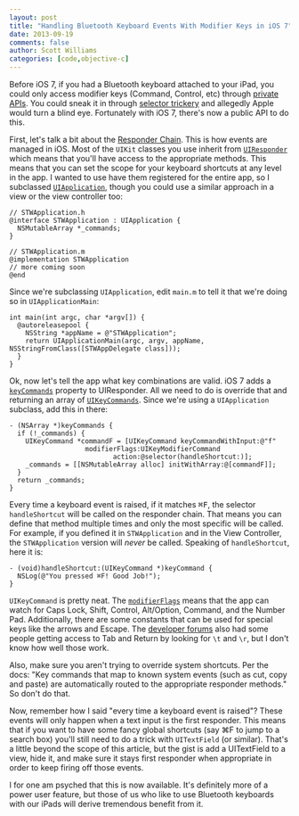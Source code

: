 ```yaml
---
layout: post
title: "Handling Bluetooth Keyboard Events With Modifier Keys in iOS 7"
date: 2013-09-19
comments: false
author: Scott Williams
categories: [code,objective-c]
---
```

Before iOS 7, if you had a Bluetooth keyboard attached to your iPad, you could only access modifier keys (Command, Control, etc) through [private APIs](http://stackoverflow.com/questions/14791056/ios-how-to-detect-the-escape-control-keys-on-a-hardware-bluetooth-keyboard). You could sneak it in through [selector trickery](http://stackoverflow.com/a/14940898/736) and allegedly Apple would turn a blind eye. Fortunately with iOS 7, there's now a public API to do this.

First, let's talk a bit about the [Responder Chain](https://developer.apple.com/library/ios/documentation/EventHandling/Conceptual/EventHandlingiPhoneOS/event_delivery_responder_chain/event_delivery_responder_chain.html). This is how events are managed in iOS. Most of the `UIKit` classes you use inherit from [`UIResponder`](https://developer.apple.com/library/ios/documentation/UIKit/Reference/UIResponder_Class/Reference/Reference.html#//apple_ref/occ/cl/UIResponder) which means that you'll have access to the appropriate methods. This means that you can set the scope for your keyboard shortcuts at any level in the app. I wanted to use have them registered for the entire app, so I subclassed [`UIApplication`](https://developer.apple.com/library/ios/DOCUMENTATION/UIKit/Reference/UIApplication_Class/Reference/Reference.html), though you could use a similar approach in a view or the view controller too:

```objc
// STWApplication.h
@interface STWApplication : UIApplication {
  NSMutableArray *_commands;
}

// STWApplication.m
@implementation STWApplication
// more coming soon
@end
```

Since we're subclassing `UIApplication`, edit `main.m` to tell it that we're doing so in `UIApplicationMain`:

```objc
int main(int argc, char *argv[]) {
  @autoreleasepool {
    NSString *appName = @"STWApplication";
    return UIApplicationMain(argc, argv, appName, NSStringFromClass([STWAppDelegate class]));
  }
}
```

Ok, now let's tell the app what key combinations are valid. iOS 7 adds a [`keyCommands`](https://developer.apple.com/library/ios/documentation/UIKit/Reference/UIResponder_Class/Reference/Reference.html#//apple_ref/occ/instp/UIResponder/keyCommands) property to UIResponder. All we need to do is override that and returning an array of [`UIKeyCommands`](https://developer.apple.com/library/ios/documentation/UIKit/Reference/UIKeyCommand_class/Reference/Reference.html#//apple_ref/occ/cl/UIKeyCommand). Since we're using a `UIApplication` subclass, add this in there:

```objc
- (NSArray *)keyCommands {
  if (!_commands) {
    UIKeyCommand *commandF = [UIKeyCommand keyCommandWithInput:@"f"
                   modifierFlags:UIKeyModifierCommand
                          action:@selector(handleShortcut:)];
    _commands = [[NSMutableArray alloc] initWithArray:@[commandF]];
  }
  return _commands;
}
```

Every time a keyboard event is raised, if it matches <kbd>⌘F</kbd>, the selector `handleShortcut` will be called on the responder chain. That means you can define that method multiple times and only the most specific will be called. For example, if you defined it in `STWApplication` and in the View Controller, the `STWApplication` version will *never* be called. Speaking of `handleShortcut`, here it is:

```objc
- (void)handleShortcut:(UIKeyCommand *)keyCommand {
  NSLog(@"You pressed ⌘F! Good Job!");
}
```

`UIKeyCommand` is pretty neat. The [`modifierFlags`](https://developer.apple.com/library/ios/documentation/uikit/reference/UIKeyCommand_class/Reference/Reference.html#//apple_ref/doc/c_ref/UIKeyModifierFlags) means that the app can watch for Caps Lock, Shift, Control, Alt/Option, Command, and the Number Pad. Additionally, there are some constants that  can be used for special keys like the arrows and Escape. The [developer forums]() also had some people getting access to Tab and Return by looking for `\t` and `\r`, but I don't know how well those work.

Also, make sure you aren't trying to override system shortcuts. Per the docs: "Key commands that map to known system events (such as cut, copy and paste) are automatically routed to the appropriate responder methods." So don't do that.

Now, remember how I said "every time a keyboard event is raised"? These events will only happen when a text input is the first responder. This means that if you want to have some fancy global shortcuts (say ⌘F to jump to a search box) you'll still need to do a trick with `UITextField` (or similar). That's a little beyond the scope of this article, but the gist is add a UITextField to a view, hide it, and make sure it stays first responder when appropriate in order to keep firing off those events.

I for one am psyched that this is now available. It's definitely more of a power user feature, but those of us who like to use Bluetooth keyboards with our iPads will derive tremendous benefit from it.

